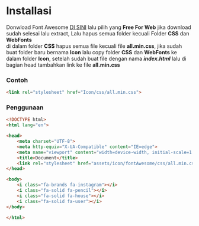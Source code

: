# Installasi

Donwload Font Awesome [DI SINI](https://fontawesome.com/download) lalu pilih yang **Free For Web** jika download sudah selesai lalu extract,
Lalu hapus semua folder kecuali Folder  **CSS** dan **WebFonts**\
di dalam folder **CSS** hapus semua file kecuali file **all.min.css**, jika sudah buat folder baru bernama **Icon** lalu copy folder **CSS** dan **WebFonts** ke dalam folder **Icon**, setelah sudah buat file dengan nama ***index.html*** lalu di bagian head tambahkan link ke file **all.min.css**
### Contoh 

```html
<link rel="stylesheet" href="Icon/css/all.min.css">
```

### Penggunaan
```html
<!DOCTYPE html>
<html lang="en">

<head>
    <meta charset="UTF-8">
    <meta http-equiv="X-UA-Compatible" content="IE=edge">
    <meta name="viewport" content="width=device-width, initial-scale=1.0">
    <title>Document</title>
    <link rel="stylesheet" href="assets/icon/fontAwesome/css/all.min.css">
</head>

<body>
    <i class="fa-brands fa-instagram"></i>
    <i class="fa-solid fa-pencil"></i>
    <i class="fa-solid fa-house"></i>
    <i class="fa-solid fa-user"></i>
</body>

</html>
```

